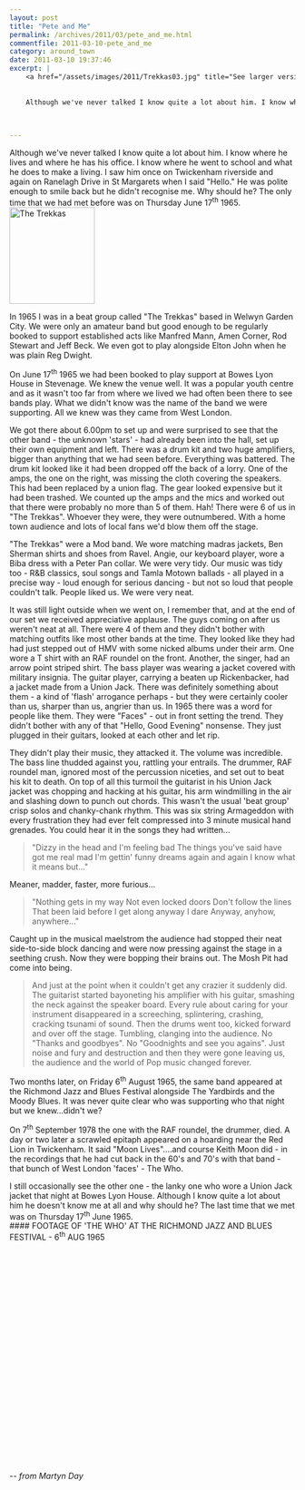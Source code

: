 ```yaml
---
layout: post
title: "Pete and Me"
permalink: /archives/2011/03/pete_and_me.html
commentfile: 2011-03-10-pete_and_me
category: around_town
date: 2011-03-10 19:37:46
excerpt: |
    <a href="/assets/images/2011/Trekkas03.jpg" title="See larger version of - the Trekkas"><img src="/assets/images/2011/Trekkas03_thumb.jpg" width="150" height="170" alt="The Trekkas" class="photo right" /></a>
    
    
    Although we've never talked I know quite a lot about him. I know where he lives and where he has his office. I know where he went to school and what he does to make a living. I saw him once on Twickenham riverside and again on Ranelagh Drive in St Margarets when I said "Hello." He was polite enough to smile back but he didn't recognise me. Why should he? The only time that we had met before was on Thursday June 17<sup>th</sup> 1965.
    
    

---
```


<div markdown="1" class="box">
Although we've never talked I know quite a lot about him. I know where he lives and where he has his office. I know where he went to school and what he does to make a living. I saw him once on Twickenham riverside and again on Ranelagh Drive in St Margarets when I said "Hello." He was polite enough to smile back but he didn't recognise me. Why should he? The only time that we had met before was on Thursday June 17<sup>th</sup> 1965.

</div>
<a href="/assets/images/2011/Trekkas03.jpg" title="See larger version of - the Trekkas"><img src="/assets/images/2011/Trekkas03_thumb.jpg" width="150" height="170" alt="The Trekkas" class="photo right" /></a>

In 1965 I was in a beat group called "The Trekkas" based in Welwyn Garden City. We were only an amateur band but good enough to be regularly booked to support established acts like Manfred Mann, Amen Corner, Rod Stewart and Jeff Beck. We even got to play alongside Elton John when he was plain Reg Dwight.

On June 17<sup>th</sup> 1965 we had been booked to play support at Bowes Lyon House in Stevenage. We knew the venue well. It was a popular youth centre and as it wasn't too far from where we lived we had often been there to see bands play. What we didn't know was the name of the band we were supporting. All we knew was they came from West London.

We got there about 6.00pm to set up and were surprised to see that the other band - the unknown 'stars' - had already been into the hall, set up their own equipment and left. There was a drum kit and two huge amplifiers, bigger than anything that we had seen before. Everything was battered. The drum kit looked like it had been dropped off the back of a lorry. One of the amps, the one on the right, was missing the cloth covering the speakers. This had been replaced by a union flag. The gear looked expensive but it had been trashed. We counted up the amps and the mics and worked out that there were probably no more than 5 of them. Hah! There were 6 of us in "The Trekkas". Whoever they were, they were outnumbered. With a home town audience and lots of local fans we'd blow them off the stage.

"The Trekkas" were a Mod band. We wore matching madras jackets, Ben Sherman shirts and shoes from Ravel. Angie, our keyboard player, wore a Biba dress with a Peter Pan collar. We were very tidy. Our music was tidy too - R&B classics, soul songs and Tamla Motown ballads - all played in a precise way - loud enough for serious dancing - but not so loud that people couldn't talk. People liked us. We were very neat.

It was still light outside when we went on, I remember that, and at the end of our set we received appreciative applause. The guys coming on after us weren't neat at all. There were 4 of them and they didn't bother with matching outfits like most other bands at the time. They looked like they had had just stepped out of HMV with some nicked albums under their arm. One wore a T shirt with an RAF roundel on the front. Another, the singer, had an arrow point striped shirt. The bass player was wearing a jacket covered with military insignia. The guitar player, carrying a beaten up Rickenbacker, had a jacket made from a Union Jack. There was definitely something about them - a kind of 'flash' arrogance perhaps - but they were certainly cooler than us, sharper than us, angrier than us. In 1965 there was a word for people like them. They were "Faces" - out in front setting the trend. They didn't bother with any of that "Hello, Good Evening" nonsense. They just plugged in their guitars, looked at each other and let rip.

They didn't play their music, they attacked it. The volume was incredible. The bass line thudded against you, rattling your entrails. The drummer, RAF roundel man, ignored most of the percussion niceties, and set out to beat his kit to death. On top of all this turmoil the guitarist in his Union Jack jacket was chopping and hacking at his guitar, his arm windmilling in the air and slashing down to punch out chords. This wasn't the usual 'beat group' crisp solos and chanky-chank rhythm. This was six string Armageddon with every frustration they had ever felt compressed into 3 minute musical hand grenades. You could hear it in the songs they had written...

> "Dizzy in the head and I'm feeling bad
>  The things you've said have got me real mad
>  I'm gettin' funny dreams again and again
>  I know what it means but..."
> 
 Meaner, madder, faster, more furious...

> "Nothing gets in my way
>  Not even locked doors
>  Don't follow the lines
>  That been laid before
>  I get along anyway I dare
>  Anyway, anyhow, anywhere..."
> 
 Caught up in the musical maelstrom the audience had stopped their neat side-to-side block dancing and were now pressing against the stage in a seething crush. Now they were bopping their brains out. The Mosh Pit had come into being.
> And just at the point when it couldn't get any crazier it suddenly did. The guitarist started bayoneting his amplifier with his guitar, smashing the neck against the speaker board. Every rule about caring for your instrument disappeared in a screeching, splintering, crashing, cracking tsunami of sound. Then the drums went too, kicked forward and over off the stage. Tumbling, clanging into the audience. No "Thanks and goodbyes". No "Goodnights and see you agains". Just noise and fury and destruction and then they were gone leaving us, the audience and the world of Pop music changed forever.

Two months later, on Friday 6<sup>th</sup> August 1965, the same band appeared at the Richmond Jazz and Blues Festival alongside The Yardbirds and the Moody Blues. It was never quite clear who was supporting who that night but we knew...didn't we?

On 7<sup>th</sup> September 1978 the one with the RAF roundel, the drummer, died. A day or two later a scrawled epitaph appeared on a hoarding near the Red Lion in Twickenham. It said "Moon Lives"....and course Keith Moon did - in the recordings that he had cut back in the 60's and 70's with that band - that bunch of West London 'faces' - The Who.

<div markdown="1" class="box">
I still occasionally see the other one - the lanky one who wore a Union Jack jacket that night at Bowes Lyon House. Although I know quite a lot about him he doesn't know me at all and why should he? The last time that we met was on Thursday 17<sup>th</sup> June 1965.

</div>
#### FOOTAGE OF 'THE WHO' AT THE RICHMOND JAZZ AND BLUES FESTIVAL - 6<sup>th</sup> AUG 1965

<object width="480" height="390">
<param name="movie" value="http://www.youtube-nocookie.com/v/0hYjsOqOYHo?fs=1&amp;hl=en_US&amp;rel=0"></param><param name="allowFullScreen" value="true"></param><param name="allowscriptaccess" value="always"></param><embed src="http://www.youtube-nocookie.com/v/0hYjsOqOYHo?fs=1&amp;hl=en_US&amp;rel=0" type="application/x-shockwave-flash" allowscriptaccess="always" allowfullscreen="true" width="480" height="390"></embed></object>

<cite>-- from Martyn Day</cite>
